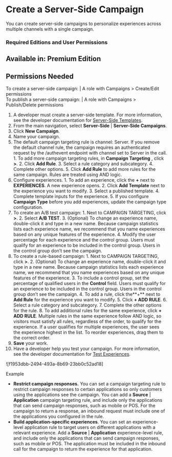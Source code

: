

# Create a Server-Side Campaign

You can create server-side campaigns to personalize experiences across
multiple channels with a single campaign.

### Required Editions and User Permissions

Available in: Premium Edition  
---  
  
  

Permissions Needed  
---  
To create a server-side campaign: | A role with Campaigns > Create/Edit permissions  
To publish a server-side campaign: | A role with Campaigns > Publish/Delete permissions  
  
  1. A developer must create a server-side template. For more information, see the developer documentation for [Server-Side Templates](https://developer.salesforce.com/docs/marketing/personalization/guide/server-side-campaigns-templates.html).
  2. From the main navigation, select **Server-Side** | **Server-Side Campaigns**.
  3. Click **New Campaign**.
  4. Name your campaign.
  5. The default campaign targeting rule is channel: Server. If you remove the default channel rule, the campaign requires an authenticated request by the /authevent endpoint with channel set to Server in the call.
    1. To add more campaign targeting rules, in **Campaign Targeting** , click **>**.
    2. Click **Add Rule**.
    3. Select a rule category and subcategory.
    4. Complete other options.
    5. Click **Add Rule** to add more rules for the same campaign. Rules are treated using AND logic.
  6. Configure experiences.
    1. To add an experience, click the **+** next to **EXPERIENCES**. A new experience opens.
    2. Click **Add Template** next to the experience you want to modify.
    3. Select a published template.
    4. Complete template inputs for the experience.
    5. If you configure **Campaign Type** before you add experiences, update the campaign type configuration.
  7. To create an A/B test campaign:
    1. Next to CAMPAIGN TARGETING, click **>**.
    2. Select **A/B TEST**.
    3. (Optional) To change an experience name, double-click it and type in a new name. Because campaign statistics lists each experience name, we recommend that you name experiences based on any unique features of the experience.
    4. Modify the user percentage for each experience and the control group. Users must qualify for an experience to be included in the control group. Users in the control group don’t see the campaign.
  8. To create a rule-based campaign:
    1. Next to CAMPAIGN TARGETING, click **>**.
    2. (Optional) To change an experience name, double-click it and type in a new name. Because campaign statistics lists each experience name, we recommend that you name experiences based on any unique features of the experience.
    3. To include a control group, set the percentage of qualified users in the **Control** field. Users must qualify for an experience to be included in the control group. Users in the control group don’t see the campaign.
    4. To add a rule, click the**+** next to **Add Rule** for the experience you want to modify.
    5. Click **\+ ADD RULE**.
    6. Select a rule category and subcategory.
    7. Complete the other options for the rule.
    8. To add additional rules for the same experience, click **\+ ADD RULE**. Multiple rules in the same experience follow AND logic, so visitors must satisfy all rules, regardless of the order, to qualify for the experience. If a user qualifies for multiple experiences, the user sees the experience highest in the list. To reorder experiences, drag them to the correct order.
  9. **Save** your work.
  10. Have a developer help you test your campaign. For more information, see the developer documentation for [Test Experiences](https://developer.salesforce.com/docs/marketing/personalization/guide/server-side-campaigns-templates.html?q=server-side%20campaigns#test-experiences).

![f1953dbb-2494-493a-8b69-23bb0c52ad18]

Example

  * **Restrict campaign responses.** You can set a campaign targeting rule to restrict campaign responses to certain applications so only customers using the applications see the campaign. You can add a **Source** | **Application** campaign targeting rule, and include only the applications that can send campaign responses, such as mobile or POS. For the campaign to return a response, an inbound request must include one of the applications you configured in the rule.
  * **Build application-specific experiences**. You can set an experience-level application rule to target users on different applications with a relevant experience. Add a **Source** | **Application** experience-level rule, and include only the applications that can send campaign responses, such as mobile or POS. The application must be included in the inbound call for the campaign to return the experience for that application.

